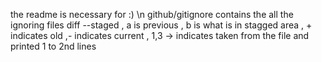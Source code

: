 the readme is necessary for :) \n
github/gitignore contains the all the ignoring files
diff --staged , 
a is previous , b is what is in stagged area , + indicates old ,- indicates current , 1,3 -> indicates taken from the file and printed 1 to 2nd lines
